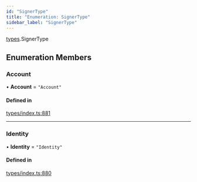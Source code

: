 ```yaml
---
id: "SignerType"
title: "Enumeration: SignerType"
sidebar_label: "SignerType"
---
```


[types](../../../modules/Types/Types.md).SignerType

## Enumeration Members

### Account

• **Account** = ``"Account"``

#### Defined in

[types/index.ts:881](https://github.com/PolymeshAssociation/polymesh-sdk/blob/adcc38781/src/types/index.ts#L881)

___

### Identity

• **Identity** = ``"Identity"``

#### Defined in

[types/index.ts:880](https://github.com/PolymeshAssociation/polymesh-sdk/blob/adcc38781/src/types/index.ts#L880)
